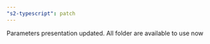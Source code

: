 ```yaml
---
"s2-typescript": patch
---
```


Parameters presentation updated. All folder are available to use now
